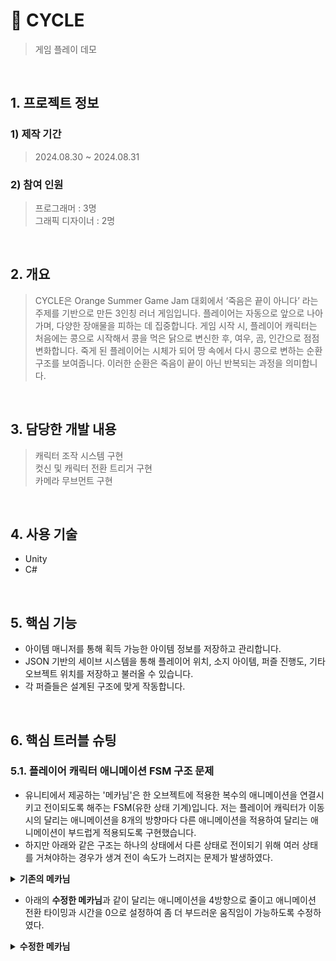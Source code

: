 # :pushpin: CYCLE
>게임 플레이 데모   
>

</br>

## 1. 프로젝트 정보
### **1) 제작 기간**
>2024.08.30 ~ 2024.08.31

### **2) 참여 인원**
>프로그래머 : 3명   
>그래픽 디자이너 : 2명

</br>

## 2. 개요
>CYCLE은 Orange Summer Game Jam 대회에서 ‘죽음은 끝이 아니다’ 라는 주제를 기반으로 만든 3인칭 러너 게임입니다. 플레이어는 자동으로 앞으로 나아가며, 다양한 장애물을 피하는 데 집중합니다. 게임 시작 시, 플레이어 캐릭터는 처음에는 콩으로 시작해서 콩을 먹은 닭으로 변신한 후, 여우, 곰, 인간으로 점점 변화합니다. 죽게 된 플레이어는 시체가 되어 땅 속에서 다시 콩으로 변하는 순환 구조를 보여줍니다. 이러한 순환은 죽음이 끝이 아닌 반복되는 과정을 의미합니다.
</br>

## 3. 담당한 개발 내용
>캐릭터 조작 시스템 구현   
>컷신 및 캐릭터 전환 트리거 구현  
>카메라 무브먼트 구현   

</br>

## 4. 사용 기술
- Unity
- C#

</br>

## 5. 핵심 기능
- 아이템 매니저를 통해 획득 가능한 아이템 정보를 저장하고 관리합니다.
- JSON 기반의 세이브 시스템을 통해 플레이어 위치, 소지 아이템, 퍼즐 진행도, 기타 오브젝트 위치를 저장하고 불러올 수 있습니다.
- 각 퍼즐들은 설계된 구조에 맞게 작동합니다.

</br>

## 6. 핵심 트러블 슈팅
### 5.1. 플레이어 캐릭터 애니메이션 FSM 구조 문제
- 유니티에서 제공하는 '메카님'은 한 오브젝트에 적용한 복수의 애니메이션을 연결시키고 전이되도록 해주는 FSM(유한 상태 기계)입니다.
저는 플레이어 캐릭터가 이동 시의 달리는 애니메이션을 8개의 방향마다 다른 애니메이션을 적용하여 달리는 애니메이션이 부드럽게 적용되도록 구현했습니다.
- 하지만 아래와 같은 구조는 하나의 상태에서 다른 상태로 전이되기 위해 여러 상태를 거쳐야하는 경우가 생겨 전이 속도가 느려지는 문제가 발생하였다.

<details>
<summary><b>기존의 메카님</b></summary>
<div markdown="1">
  
![](https://github.com/shuby-te/Mystic-Ruins/assets/101082590/2e27b860-0649-4d1d-9cac-8f7e6a7f9bca)

</div>
</details>

- 아래의 **수정한 메카님**과 같이 달리는 애니메이션을 4방향으로 줄이고 애니메이션 전환 타이밍과 시간을 0으로 설정하여 좀 더 부드러운 움직임이 가능하도록 수정하였다.

<details>
<summary><b>수정한 메카님</b></summary>
<div markdown="1">
  
![image](https://github.com/shuby-te/Mystic-Ruins/assets/101082590/2e325fd9-0369-45a1-b129-8e7ff9e543c3)

</div>
</details>
